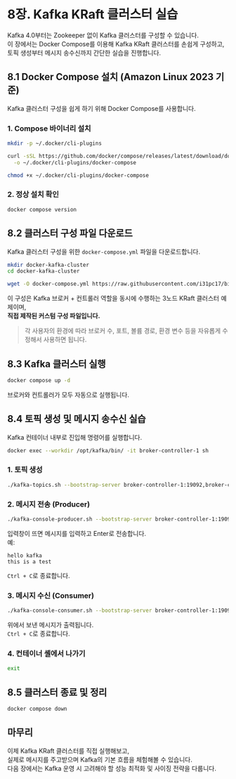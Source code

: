 # 8장. Kafka KRaft 클러스터 실습

Kafka 4.0부터는 Zookeeper 없이 Kafka 클러스터를 구성할 수 있습니다.  
이 장에서는 Docker Compose를 이용해 Kafka KRaft 클러스터를 손쉽게 구성하고,  
토픽 생성부터 메시지 송수신까지 간단한 실습을 진행합니다.

## 8.1 Docker Compose 설치 (Amazon Linux 2023 기준)

Kafka 클러스터 구성을 쉽게 하기 위해 Docker Compose를 사용합니다.

### 1. Compose 바이너리 설치

```bash
mkdir -p ~/.docker/cli-plugins

curl -sSL https://github.com/docker/compose/releases/latest/download/docker-compose-linux-x86_64 \
  -o ~/.docker/cli-plugins/docker-compose

chmod +x ~/.docker/cli-plugins/docker-compose
```

### 2. 정상 설치 확인

```bash
docker compose version
```

## 8.2 클러스터 구성 파일 다운로드

Kafka 클러스터 구성을 위한 `docker-compose.yml` 파일을 다운로드합니다.

```bash
mkdir docker-kafka-cluster
cd docker-kafka-cluster

wget -O docker-compose.yml https://raw.githubusercontent.com/i31pc17/bitbook/main/Apache%20Kafka/docker-compose.yml
```

이 구성은 Kafka 브로커 + 컨트롤러 역할을 동시에 수행하는 3노드 KRaft 클러스터 예제이며,  
**직접 제작된 커스텀 구성 파일입니다.**

> 각 사용자의 환경에 따라 브로커 수, 포트, 볼륨 경로, 환경 변수 등을 자유롭게 수정해서 사용하면 됩니다.

## 8.3 Kafka 클러스터 실행

```bash
docker compose up -d
```

브로커와 컨트롤러가 모두 자동으로 실행됩니다.

## 8.4 토픽 생성 및 메시지 송수신 실습

Kafka 컨테이너 내부로 진입해 명령어를 실행합니다.

```bash
docker exec --workdir /opt/kafka/bin/ -it broker-controller-1 sh
```

### 1. 토픽 생성

```bash
./kafka-topics.sh --bootstrap-server broker-controller-1:19092,broker-controller-2:19092,broker-controller-3:19092 --create --topic test-topic
```

### 2. 메시지 전송 (Producer)

```bash
./kafka-console-producer.sh --bootstrap-server broker-controller-1:19092,broker-controller-2:19092,broker-controller-3:19092 --topic test-topic
```

입력창이 뜨면 메시지를 입력하고 Enter로 전송합니다.  
예:
```
hello kafka
this is a test
```

`Ctrl + C`로 종료합니다.

### 3. 메시지 수신 (Consumer)

```bash
./kafka-console-consumer.sh --bootstrap-server broker-controller-1:19092,broker-controller-2:19092,broker-controller-3:19092 --topic test-topic --from-beginning
```

위에서 보낸 메시지가 출력됩니다.  
`Ctrl + C`로 종료합니다.

### 4. 컨테이너 셸에서 나가기

```bash
exit
```

## 8.5 클러스터 종료 및 정리

```bash
docker compose down
```

## 마무리

이제 Kafka KRaft 클러스터를 직접 실행해보고,  
실제로 메시지를 주고받으며 Kafka의 기본 흐름을 체험해볼 수 있습니다.  
다음 장에서는 Kafka 운영 시 고려해야 할 성능 최적화 및 사이징 전략을 다룹니다.